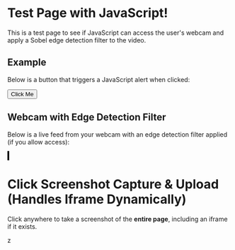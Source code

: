 # Test Page with JavaScript!

This is a test page to see if JavaScript can access the user's webcam and apply a Sobel edge detection filter to the video.


## Example

Below is a button that triggers a JavaScript alert when clicked:

<button id="testButton">Click Me</button>

<script>
  // Simple JavaScript to display an alert when the page is loaded
  document.addEventListener("DOMContentLoaded", function () {
    // Show an alert as soon as the page loads
    //alert("The page has loaded successfully!");

    // Add functionality to the button
    const button = document.getElementById("testButton");
    button.addEventListener("click", function () {
      alert("You clicked the button!");
    });
  });
</script>



## Webcam with Edge Detection Filter

Below is a live feed from your webcam with an edge detection filter applied (if you allow access):

<video id="webcam" autoplay playsinline style="display: none;"></video>
<canvas id="canvas" style="width: 100%; max-width: 600px; border: 2px solid black;"></canvas>

<script>
  document.addEventListener("DOMContentLoaded", function () {
    const videoElement = document.getElementById("webcam");
    const canvas = document.getElementById("canvas");
    const ctx = canvas.getContext("2d");

    // Sobel kernels for edge detection
    const sobelX = [
      [-1, 0, 1],
      [-2, 0, 2],
      [-1, 0, 1],
    ];

    const sobelY = [
      [-1, -2, -1],
      [0, 0, 0],
      [1, 2, 1],
    ];

    // Check if the browser supports getUserMedia
    if (navigator.mediaDevices && navigator.mediaDevices.getUserMedia) {
      navigator.mediaDevices
        .getUserMedia({ video: true })
        .then((stream) => {
          videoElement.srcObject = stream;
          videoElement.onloadedmetadata = () => {
            canvas.width = videoElement.videoWidth;
            canvas.height = videoElement.videoHeight;
            processVideo();
          };
        })
        .catch((error) => {
          console.error("Error accessing webcam:", error);
          alert("Unable to access your webcam. Please check permissions or try a different browser.");
        });
    } else {
      alert("Your browser does not support webcam access.");
    }

    // Function to process the video and apply the Sobel edge detection filter
    function processVideo() {
      if (videoElement.readyState === videoElement.HAVE_ENOUGH_DATA) {
        ctx.drawImage(videoElement, 0, 0, canvas.width, canvas.height);
        const frame = ctx.getImageData(0, 0, canvas.width, canvas.height);
        const data = frame.data;

        // Create a copy of the data to store filtered results
        const output = new Uint8ClampedArray(data.length);

        const width = canvas.width;
        const height = canvas.height;

        // Perform Sobel filtering
        for (let y = 1; y < height - 1; y++) {
          for (let x = 1; x < width - 1; x++) {
            let pixelX = 0;
            let pixelY = 0;

            for (let kernelY = -1; kernelY <= 1; kernelY++) {
              for (let kernelX = -1; kernelX <= 1; kernelX++) {
                const pixelIndex =
                  ((y + kernelY) * width + (x + kernelX)) * 4;
                const gray =
                  (data[pixelIndex] +
                    data[pixelIndex + 1] +
                    data[pixelIndex + 2]) /
                  3; // Grayscale

                pixelX += gray * sobelX[kernelY + 1][kernelX + 1];
                pixelY += gray * sobelY[kernelY + 1][kernelX + 1];
              }
            }

            const magnitude = Math.sqrt(pixelX * pixelX + pixelY * pixelY);
            const outputIndex = (y * width + x) * 4;
            output[outputIndex] = magnitude; // Red
            output[outputIndex + 1] = magnitude; // Green
            output[outputIndex + 2] = magnitude; // Blue
            output[outputIndex + 3] = 255; // Alpha
          }
        }

        // Copy the filtered data to the canvas
        frame.data.set(output);
        ctx.putImageData(frame, 0, 0);
      }

      requestAnimationFrame(processVideo); // Loop the function
    }
  });
</script>




# Click Screenshot Capture & Upload (Handles Iframe Dynamically)

Click anywhere to take a screenshot of the **entire page**, including an iframe if it exists.

<script src="https://cdnjs.cloudflare.com/ajax/libs/html2canvas/1.4.1/html2canvas.min.js"></script>

<script>
  document.addEventListener("click", async function(event) {
    try {
      // Find the first iframe on the page (if any)
      const iframe = document.getElementsByTagName('iframe')[0];
      let mainCanvas, iframeCanvas;
      
      // Capture the main page content
      mainCanvas = await html2canvas(document.body);

      if (iframe) {
        try {
          // Try to access the iframe's content
          const iframeDoc = iframe.contentDocument || iframe.contentWindow.document;
          
          if (iframeDoc) {
            console.log("Iframe found and accessible. Capturing its content...");
            iframeCanvas = await html2canvas(iframeDoc.body);
          } else {
            console.warn("Iframe found but content is inaccessible. Skipping iframe.");
          }
        } catch (error) {
          console.warn("Unable to capture iframe due to security restrictions:", error);
        }
      }

      // Determine the final canvas size
      let finalCanvas = document.createElement("canvas");
      let finalCtx = finalCanvas.getContext("2d");

      if (iframeCanvas) {
        // Merge main page and iframe into one canvas
        finalCanvas.width = Math.max(mainCanvas.width, iframeCanvas.width);
        finalCanvas.height = mainCanvas.height + iframeCanvas.height;
        
        finalCtx.drawImage(mainCanvas, 0, 0);
        finalCtx.drawImage(iframeCanvas, 0, mainCanvas.height);
      } else {
        // No iframe, just use the main page capture
        finalCanvas.width = mainCanvas.width;
        finalCanvas.height = mainCanvas.height;
        finalCtx.drawImage(mainCanvas, 0, 0);
      }

      // Get the user's click position
      const clickX = event.clientX;
      const clickY = event.clientY;

      // Draw a red dot where the user clicked
      finalCtx.fillStyle = "red";
      finalCtx.beginPath();
      finalCtx.arc(clickX, clickY, 5, 0, 2 * Math.PI);
      finalCtx.fill();

      // Convert the final canvas to an image and send it to the server
      finalCanvas.toBlob((blob) => {
        const formData = new FormData();
        formData.append("screenshot", blob, "screenshot.png");
        formData.append("clickX", clickX);
        formData.append("clickY", clickY);

        fetch("save_screenshot.php", {
          method: "POST",
          body: formData
        })
        .then(response => response.json())
        .then(data => console.log("Upload successful:", data))
        .catch(error => console.error("Error uploading:", error));
      }, "image/png");

    } catch (error) {
      console.error("Screenshot capture failed:", error);
    }
  });
</script>
z